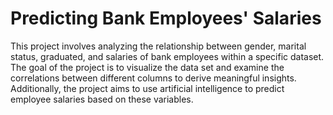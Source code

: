 # Predicting Bank Employees' Salaries
This project involves analyzing the relationship between gender, marital status, graduated, and salaries of bank employees within a specific dataset. The goal of the project is to visualize the data set and examine the correlations between different columns to derive meaningful insights. Additionally, the project aims to use artificial intelligence to predict employee salaries based on these variables.
